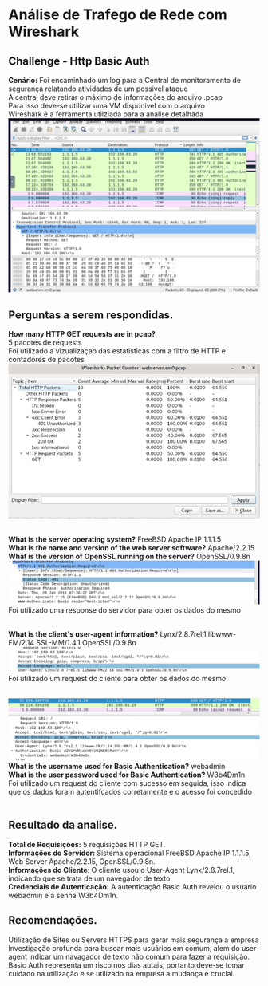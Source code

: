 # Análise de Trafego de Rede com Wireshark
## Challenge - Http Basic Auth
__Cenário:__  Foi encaminhado um log para a Central de monitoramento de segurança relatando atividades de um possivel ataque</br>
A central deve retirar o máximo de informações do arquivo .pcap</br>
Para isso deve-se utilizar uma VM disponivel com o arquivo </br>
Wireshark é a ferramenta utilziada para a analise detalhada</br>
![](/images/inicial.png)

## Perguntas a serem respondidas.
__How many HTTP GET requests are in pcap?__  
5 pacotes de requests</br>
Foi utilizado a vizualizaçao das estatisticas com a filtro de HTTP e contadores de pacotes </br>
![](/images/HTTP%20pacotes.png)</br></br>

__What is the server operating system?__  FreeBSD Apache IP 1.1.1.5</br>
__What is the name and version of the web server software?__ Apache/2.2.15</br>
__What is the version of OpenSSL running on the server?__ OpenSSL/0.9.8n</br>
![](/images/Server.png)
Foi utilizado uma response do servidor para obter os dados do mesmo</br></br>

__What is the client's user-agent information?__  Lynx/2.8.7rel.1 libwww-FM/2.14 SSL-MM/1.4.1 OpenSSL/0.9.8n</br>
![](/images/user-agent.png)
Foi utilizado um request do cliente para obter os dados do mesmo</br></br>

![](/images/200.png)
__What is the username used for Basic Authentication?__ webadmin </br>
__What is the user password used for Basic Authentication?__ W3b4Dm1n</br>
Foi utilizado um request do cliente com sucesso em seguida, isso indica que os dados foram autentifcados corretamente e o acesso foi concedido</br></br>

## Resultado da analise.
__Total de Requisições:__ 5 requisições HTTP GET.</br>
__Informações do Servidor:__ Sistema operacional FreeBSD Apache IP 1.1.1.5, Web Server Apache/2.2.15, OpenSSL/0.9.8n.</br>
__Informações do Cliente__: O cliente usou o User-Agent Lynx/2.8.7rel.1, indicando que se trata de um navegador de texto.</br>
__Credenciais de Autenticação:__ A autenticação Basic Auth revelou o usuário webadmin e a senha W3b4Dm1n.</br>

## Recomendações.
Utilização de Sites ou Servers HTTPS para gerar mais segurança a empresa</br>
Investigação profunda para buscar mais usuários em comum, alem do user-agent indicar um navagador de texto não comum para fazer a requisição.</br>
Basic Auth representa um risco nos dias autais, portanto deve-se tomar cuidado na utilização e se utilizado na empresa a mudança é crucial.</br>

 


